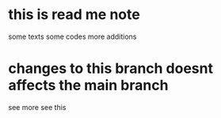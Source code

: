 # this is read me note
some texts
some codes
more additions

# changes to this branch doesnt affects the main branch
see more
see this
